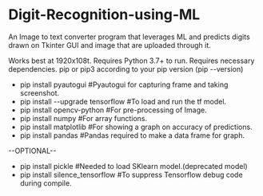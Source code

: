 # Digit-Recognition-using-ML
An Image to text converter program that leverages ML and predicts digits drawn on Tkinter GUI and image that are uploaded through it.

Works best at 1920x108t.
Requires Python 3.7+ to run.
Requires necessary dependencies.
pip or pip3 according to your pip version (pip --version)

- pip install pyautogui             #Pyautogui for capturing frame and taking screenshot.
- pip install --upgrade tensorflow  #To load and run the tf model.
- pip install opencv-python         #For pre-processing of Image.
- pip install numpy                 #For array functions.
- pip install matplotlib            #For showing a graph on accuracy of predictions.
- pip install pandas                #Pandas required to make a data frame for graph.

--OPTIONAL--  
- pip install pickle                #Needed to load SKlearn model.(deprecated model)
- pip install silence_tensorflow    #To suppress Tensorflow debug code during compile.

